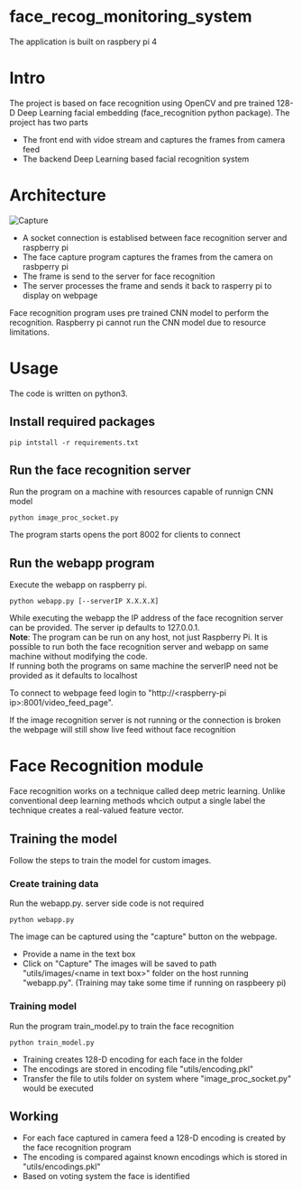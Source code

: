 # face_recog_monitoring_system
The application is built on raspbery pi 4

# Intro
The project is based on face recognition using OpenCV and pre trained 128-D Deep Learning facial embedding (face_recognition python package). The project has two parts 
- The front end with vidoe stream and captures the frames from camera feed
- The backend Deep Learning based facial recognition system

# Architecture
![Capture](https://user-images.githubusercontent.com/47440070/89106342-c8ce8b80-d446-11ea-91e2-e3d7f8039599.PNG)

- A socket connection is establised between face recognition server and raspberry pi
- The face capture program captures the frames from the camera on rasbperry pi
- The frame is send to the server for face recognition
- The server processes the frame and sends it back to rasperry pi to display on webpage

Face recognition program uses pre trained CNN model to perform the recognition. Raspberry pi cannot run the CNN model due to resource limitations.

# Usage
The code is written on python3.

## Install required packages
```
pip intstall -r requirements.txt
```
## Run the face recognition server
Run the program on a machine with resources capable of runnign CNN model
```
python image_proc_socket.py
```
The program starts opens the port 8002 for clients to connect
## Run the webapp program
Execute the webapp on raspberry pi.
```
python webapp.py [--serverIP X.X.X.X]
```
While executing the webapp the IP address of the face recognition server can be provided. The server ip defaults to 127.0.0.1.<br>
**Note**: The program can be run on any host, not just Raspberry Pi. It is possible to run both the face recognition server and webapp on same machine without modifying the code.<br>
If running both the programs on same machine the serverIP need not be provided as it defaults to localhost<br>

To connect to webpage feed login to "http://\<raspberry-pi ip\>:8001/video_feed_page". <br>

If the image recognition server is not running or the connection is broken the webpage will still show live feed without face recognition

# Face Recognition module
Face recognition works on a technique called deep metric learning. Unlike conventional deep learning methods whcich output a single label the technique creates a real-valued feature vector. 
## Training the model
Follow the steps to train the model for custom images.
### Create training data
Run the webapp.py. server side code is not required
```
python webapp.py
```
The image can be captured using the "capture" button on the webpage.
- Provide a name in the text box
- Click on "Capture"
The images will be saved to path "utils/images/\<name in text box\>" folder on the host running "webapp.py". (Training may take some time if running on raspbeery pi)

### Training model
Run the program train_model.py to train the face recognition
```
python train_model.py
```
- Training creates 128-D encoding for each face in the folder
- The encodings are stored in encoding file "utils/encoding.pkl"
- Transfer the file to utils folder on system where "image_proc_socket.py" would be executed

## Working
- For each face captured in camera feed a 128-D encoding is created by the face recognition program
- The encoding is compared against known encodings which is stored in "utils/encodings.pkl"
- Based on voting system the face is identified
